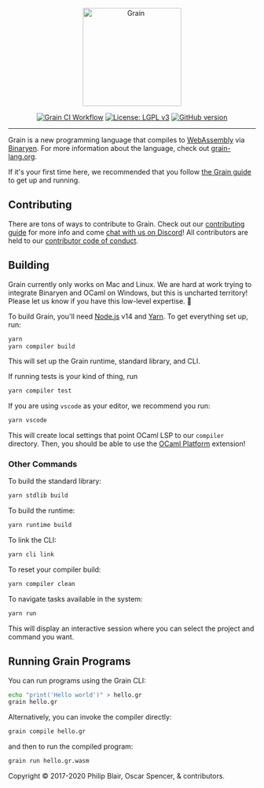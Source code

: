 <p align="center">
    <a href="https://grain-lang.org/">
        <img src="https://raw.githubusercontent.com/grain-lang/grain/master/grain_shorthand_color.png" alt="Grain" height="200" />
    </a>
</p>

<p align="center">
    <a target="_blank" rel="noopener noreferrer" href="https://github.com/grain-lang/grain/workflows/Grain%20CI%20Workflow/badge.svg"><img src="https://github.com/grain-lang/grain/workflows/Grain%20CI%20Workflow/badge.svg" alt="Grain CI Workflow" style="max-width:100%;"></a>
    <a href="https://www.gnu.org/licenses/lgpl-3.0" rel="nofollow"><img src="https://camo.githubusercontent.com/4e8beb53bf7fc54e0addd2106a833503fc81a083/68747470733a2f2f696d672e736869656c64732e696f2f62616467652f4c6963656e73652d4c47504c25323076332d626c75652e737667" alt="License: LGPL v3" data-canonical-src="https://img.shields.io/badge/License-LGPL%20v3-blue.svg" style="max-width:100%;"></a>
    <a href="https://badge.fury.io/gh/grain-lang%2Fgrain" rel="nofollow"><img src="https://camo.githubusercontent.com/909d4481f00303c64c5b47ae8d62b791726960d3/68747470733a2f2f62616467652e667572792e696f2f67682f677261696e2d6c616e67253246677261696e2e737667" alt="GitHub version" data-canonical-src="https://badge.fury.io/gh/grain-lang%2Fgrain.svg" style="max-width:100%;"></a>
</p>

---

Grain is a new programming language that compiles to [WebAssembly](http://webassembly.org/) via [Binaryen](https://github.com/WebAssembly/binaryen). For more information about the language, check out [grain-lang.org](https://grain-lang.org/).

If it's your first time here, we recommended that you follow [the Grain guide](https://grain-lang.org/docs) to get up and running.

## Contributing

There are tons of ways to contribute to Grain. Check out our [contributing guide](https://github.com/grain-lang/grain/blob/master/CONTRIBUTING.md) for more info and come [chat with us on Discord](https://discord.gg/grain-lang)! All contributors are held to our [contributor code of conduct](https://github.com/grain-lang/grain/blob/master/CODE_OF_CONDUCT.md).

## Building

Grain currently only works on Mac and Linux. We are hard at work trying to integrate Binaryen and OCaml on Windows, but this is uncharted territory! Please let us know if you have this low-level expertise. :bow:

To build Grain, you'll need [Node.js](https://nodejs.org/en/download/current/) v14 and [Yarn](https://yarnpkg.com/getting-started/install). To get everything set up, run:

```bash
yarn
yarn compiler build
```

This will set up the Grain runtime, standard library, and CLI.

If running tests is your kind of thing, run

```bash
yarn compiler test
```

If you are using `vscode` as your editor, we recommend you run:

```bash
yarn vscode
```

This will create local settings that point OCaml LSP to our `compiler` directory. Then, you should be able to use the [OCaml Platform](https://github.com/ocamllabs/vscode-ocaml-platform) extension!

### Other Commands

To build the standard library:

```bash
yarn stdlib build
```

To build the runtime:

```bash
yarn runtime build
```

To link the CLI:

```bash
yarn cli link
```

To reset your compiler build:

```bash
yarn compiler clean
```

To navigate tasks available in the system:

```bash
yarn run
```

This will display an interactive session where you can select the project and command you want.

## Running Grain Programs

You can run programs using the Grain CLI:

```bash
echo "print('Hello world')" > hello.gr
grain hello.gr
```

Alternatively, you can invoke the compiler directly:

```bash
grain compile hello.gr
```

and then to run the compiled program:

```bash
grain run hello.gr.wasm
```

Copyright ©️ 2017-2020 Philip Blair, Oscar Spencer, & contributors.
